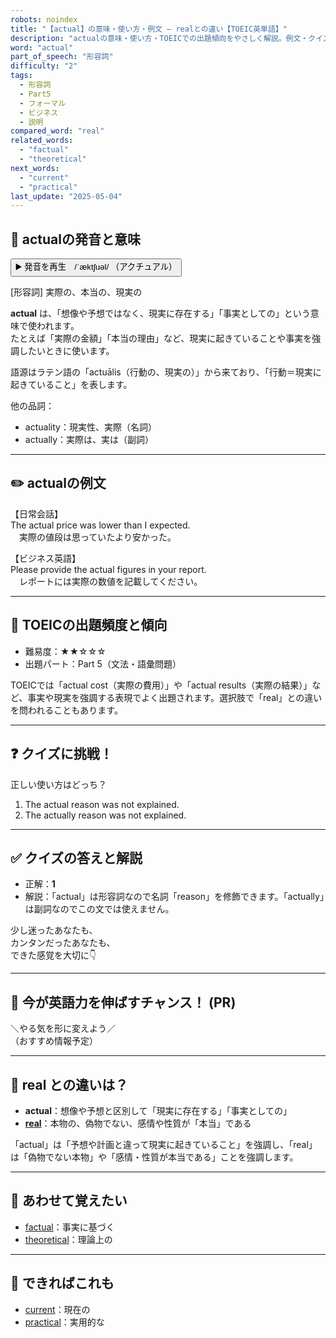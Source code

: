 ```yaml
---
robots: noindex
title: "【actual】の意味・使い方・例文 ― realとの違い【TOEIC英単語】"
description: "actualの意味・使い方・TOEICでの出題傾向をやさしく解説。例文・クイズ付きでrealとの違いもわかりやすく学べます。"
word: "actual"
part_of_speech: "形容詞"
difficulty: "2"
tags:
  - 形容詞
  - Part5
  - フォーマル
  - ビジネス
  - 説明
compared_word: "real"
related_words:
  - "factual"
  - "theoretical"
next_words:
  - "current"
  - "practical"
last_update: "2025-05-04"
---
```


## 🔰 actualの発音と意味

<button class="play-audio" onclick="playTTS('actual')">
  <span class="play-audio-main">
    ▶️ 発音を再生　/ˈæktʃuəl/
  </span>
  <span class="play-audio-sub">
    （アクチュアル）
  </span>
</button>

[形容詞] 実際の、本当の、現実の

**actual** は、「想像や予想ではなく、現実に存在する」「事実としての」という意味で使われます。  
たとえば「実際の金額」「本当の理由」など、現実に起きていることや事実を強調したいときに使います。

語源はラテン語の「actuālis（行動の、現実の）」から来ており、「行動＝現実に起きていること」を表します。

他の品詞：  
- actuality：現実性、実際（名詞）
- actually：実際は、実は（副詞）

---

## ✏️ actualの例文

【日常会話】  
The actual price was lower than I expected.  
　実際の値段は思っていたより安かった。

【ビジネス英語】  
Please provide the actual figures in your report.  
　レポートには実際の数値を記載してください。

---

## 🎯 TOEICの出題頻度と傾向

- 難易度：★★☆☆☆
- 出題パート：Part 5（文法・語彙問題）

TOEICでは「actual cost（実際の費用）」や「actual results（実際の結果）」など、事実や現実を強調する表現でよく出題されます。選択肢で「real」との違いを問われることもあります。

---

## ❓ クイズに挑戦！

正しい使い方はどっち？

1. The actual reason was not explained.  
2. The actually reason was not explained.

---

## ✅ クイズの答えと解説

- 正解：**1**
- 解説：「actual」は形容詞なので名詞「reason」を修飾できます。「actually」は副詞なのでこの文では使えません。

少し迷ったあなたも、  
カンタンだったあなたも、  
できた感覚を大切に👇️

---

## 🚀 今が英語力を伸ばすチャンス！ (PR)

<div class="info-center">
＼やる気を形に変えよう／<br>  
（おすすめ情報予定）
</div>

---

## 🤔  real との違いは？

- **actual**：想像や予想と区別して「現実に存在する」「事実としての」
- **[real](/word/real)**：本物の、偽物でない、感情や性質が「本当」である

「actual」は「予想や計画と違って現実に起きていること」を強調し、「real」は「偽物でない本物」や「感情・性質が本当である」ことを強調します。

---

## 🧩 あわせて覚えたい

- [factual](/word/factual)：事実に基づく
- [theoretical](/word/theoretical)：理論上の

---

## 📖 できればこれも

- [current](/word/current)：現在の
- [practical](/word/practical)：実用的な

<!-- cvid: aid13_bid12 -->
